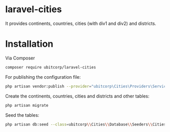 # laravel-cities
It provides continents, countries, cities (with div1 and div2) and districts.








# Installation
Via Composer

``` bash
composer require ubitcorp/laravel-cities
``` 

For publishing the configuration file:

``` bash
php artisan vendor:publish --provider="ubitcorp\Cities\Providers\ServiceProvider" 
``` 

Create the continents, countries, cities and districts and other tables:

``` bash
php artisan migrate
``` 

Seed the tables:
``` bash
php artisan db:seed --class=ubitcorp\\Cities\\Database\\Seeders\\CitiesDatabaseSeeder
``` 
 